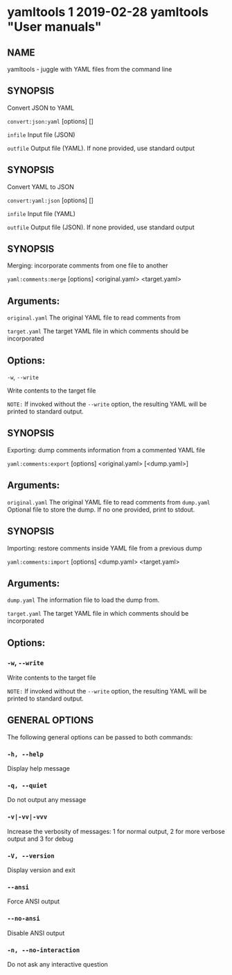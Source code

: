 yamltools 1 2019-02-28 yamltools "User manuals"
================

## NAME

yamltools - juggle with YAML files from the command line


## SYNOPSIS

Convert JSON to YAML 

`convert:json:yaml` [options] <infile> [<outfile>]



`infile` Input file (JSON)

`outfile`  Output file (YAML). If none provided, use standard output

## SYNOPSIS

Convert YAML to JSON

`convert:yaml:json` [options] <infile> [<outfile>]


`infile` Input file (YAML)


`outfile` Output file (JSON). If none provided, use standard output



## SYNOPSIS

Merging: incorporate comments from one file to another

`yaml:comments:merge` [options] <original.yaml> <target.yaml>

## Arguments:

`original.yaml` The original YAML file to read comments from

`target.yaml` The target YAML file in which comments should be incorporated

## Options:

`-w`, `--write` 

Write contents to the target file

`NOTE:` If invoked without the `--write` option, the resulting YAML will be printed to standard output.

## SYNOPSIS 

Exporting: dump comments information from a commented YAML file

`yaml:comments:export` [options] <original.yaml> [<dump.yaml>]

## Arguments:

`original.yaml` The original YAML file to read comments from
`dump.yaml`     Optional file to store the dump. If no one provided, print to stdout.

## SYNOPSIS

Importing: restore comments inside YAML file from a previous dump

`yaml:comments:import` [options] <dump.yaml> <target.yaml>

## Arguments:

`dump.yaml` The information file to load the dump from.

`target.yaml`  The target YAML file in which comments should be incorporated

## Options:

### `-w`, `--write`

Write contents to the target file

`NOTE:` If invoked without the `--write` option, the resulting YAML will be printed to standard output.



## GENERAL OPTIONS

The following general options can be passed to both commands:

### `-h, --help`

Display help message

### `-q, --quiet`

Do not output any message

### `-v|-vv|-vvv`

Increase the verbosity of messages: 1 for normal output, 2 for more verbose output and 3 for debug

### `-V, --version`

Display version and exit

### `--ansi`

Force ANSI output

### `--no-ansi`

Disable ANSI output

### `-n, --no-interaction`

Do not ask any interactive question
